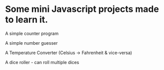 # Some mini Javascript projects made to learn it.

A simple counter program

A simple number guesser

A Temperature Converter (Celsius -> Fahrenheit & vice-versa)

A dice roller - can roll multiple dices

